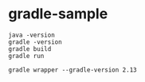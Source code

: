# gradle-sample

```
java -version
gradle -version
gradle build
gradle run

gradle wrapper --gradle-version 2.13

```
